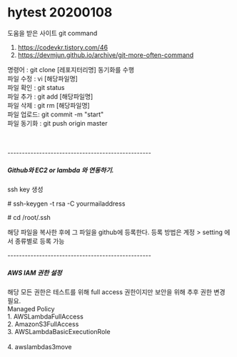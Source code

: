 # hytest 20200108

도움을 받은 사이트 
git command
1. https://codevkr.tistory.com/46
2. https://devmjun.github.io/archive/git-more-often-command

명령어 : git clone [레포지터리명]  동기화를 수행<BR> 
파일 수정 : vi [해당파일명]  <BR>
파일 확인 : git status <BR>
파일 추가 : git add  [해당파일명] <BR>
파일 삭제 : git rm [해당파일명] <BR>
파일 업로드: git commit -m "start" <BR>
파일 동기화 : git push origin master <BR>
<BR></BR>

<p>--------------------------------------------------</p>

<H5> Github와 EC2 or lambda 와 연동하기. </H5>
ssh key 생성
<p> # ssh-keygen -t rsa -C yourmailaddress </p>
<p> # cd /root/.ssh </p>
해당 파일을 복사한 후에 그 파일을 github에 등록한다. 등록 방법은 계정 > setting 에서 종류별로 등록 가능

<p>--------------------------------------------------</p>

<H5>AWS IAM 권한 설정<br></H5>
 해당 모든 권한은 테스트를 위해 full access 권한이지만 보안을 위해 추후 권한 변경 필요.</br>
  Managed Policy</br>
 1. AWSLambdaFullAccess</br>
 2. AmazonS3FullAccess</br>
 3. AWSLambdaBasicExecutionRole</br>
 <br>
 4. awslambdas3move</br>

